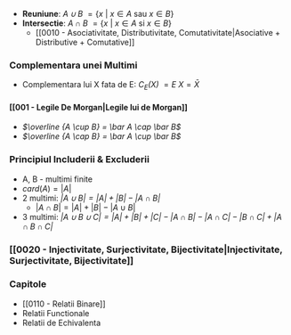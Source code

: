 - **Reuniune**: *$A \cup B$* $= \{x \ | \ x \in A \text{ sau } x \in B \}$
- **Intersectie**: *$A \cap B$* $= \{x \ | \ x \in A \text{ si } x \in B \}$
	- [[0010 - Asociativitate, Distributivitate, Comutativitate|Asociative + Distributive + Comutative]]

### Complementara unei Multimi
- Complementara lui X fata de E: *$C_E(X)$* $= E \ X = \bar X$

#### [[001 - Legile De Morgan|Legile lui de Morgan]]
- *$\overline {A \cup B} = \bar A \cap \bar B$*
- *$\overline {A \cap B} = \bar A \cup \bar B$*

### Principiul Includerii & Excluderii
- A, B - multimi finite
- $card(A) = |A|$
- 2 multimi: *$|A \cup B | = |A| + |B| - |A \cap B|$*
	- $|A \cap B| = |A| + |B| - |A \cup B|$
- 3 multimi: *$|A \cup B \cup C| = |A| + |B| + |C| - |A \cap B| - |A \cap C| - |B \cap C| + |A \cap B \cap C|$*

### [[0020 - Injectivitate, Surjectivitate, Bijectivitate|Injectivitate, Surjectivitate, Bijectivitate]]

### Capitole
- [[0110 - Relatii Binare]]
- Relatii Functionale
- Relatii de Echivalenta